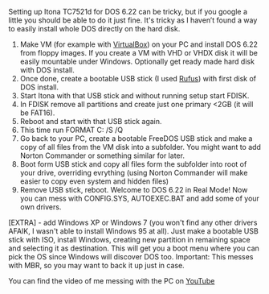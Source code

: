 Setting up Itona TC7521d for DOS 6.22 can be tricky, but if you google a little you should be able to do it just fine. It's tricky as I haven’t found a way to easily install whole DOS directly on the hard disk.

1. Make VM (for example with [VirtualBox](https://www.virtualbox.org/)) on your PC and install DOS 6.22 from floppy images. If you create a VM with VHD or VHDX disk it will be easily mountable under Windows. Optionally get ready made hard disk with DOS install.
2. Once done, create a bootable USB stick (I used [Rufus](https://rufus.ie/)) with first disk of DOS install.
3. Start Itona with that USB stick and without running setup start FDISK.
4. In FDISK remove all partitions and create just one primary <2GB (it will be FAT16).
5. Reboot and start with that USB stick again.
6. This time run FORMAT C: /S /Q
7. Go back to your PC, create a bootable FreeDOS USB stick and make a copy of all files from the VM disk into a subfolder. You might want to add Norton Commander or something similar for later.
8. Boot form USB stick and copy all files form the subfolder into root of your drive, overriding evrything (using Norton Commander will make easier to copy even system and hidden files)
9. Remove USB stick, reboot. Welcome to DOS 6.22 in Real Mode! Now you can mess with CONFIG.SYS, AUTOEXEC.BAT and add some of your own drivers.

[EXTRA] - add Windows XP or Windows 7 (you won't find any other drivers AFAIK, I wasn't able to install Windows 95 at all).
Just make a bootable USB stick with ISO, install Windows, creating new partition in remaining space and selecting it as destination. This will get you a boot menu where you can pick the OS since Windows will discover DOS too. Important: This messes with MBR, so you may want to back it up just in case.

You can find the video of me messing with the PC on [YouTube](https://youtu.be/wWfnmjMuwJg)
